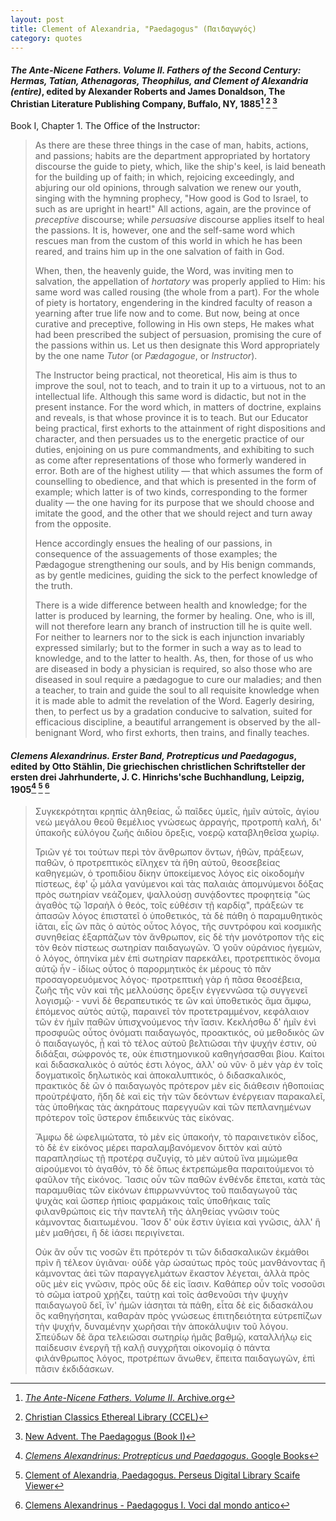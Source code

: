 ```yaml
---
layout: post
title: Clement of Alexandria, "Paedagogus" (Παιδαγωγός)
category: quotes
---
```


#### *The Ante-Nicene Fathers. Volume II. Fathers of the Second Century: Hermas, Tatian, Athenagoras, Theophilus, and Clement of Alexandria (entire)*, edited by Alexander Roberts and James Donaldson, The Christian Literature Publishing Company, Buffalo, NY, 1885[^1] [^2] [^3]

[^1]: [*The Ante-Nicene Fathers. Volume II*. Archive.org](https://archive.org/details/antenicenefather02robeuoft/page/209/mode/1up)

[^2]: [Christian Classics Ethereal Library (CCEL)](https://ccel.org/ccel/clement_alex/instructor/anf02.vi.iii.i.i.html)

[^3]: [New Advent. The Paedagogus (Book I)](https://www.newadvent.org/fathers/02091.htm)

Book I, Chapter 1. The Office of the Instructor:

> As there are these three things in the case of man, habits, actions, and passions; habits are the department appropriated by hortatory discourse the guide to piety, which, like the ship's keel, is laid beneath for the building up of faith; in which, rejoicing exceedingly, and abjuring our old opinions, through salvation we renew our youth, singing with the hymning prophecy, "How good is God to Israel, to such as are upright in heart!" All actions, again, are the province of *preceptive* discourse; while *persuasive* discourse applies itself to heal the passions. It is, however, one and the self-same word which rescues man from the custom of this world in which he has been reared, and trains him up in the one salvation of faith in God.
>
> When, then, the heavenly guide, the Word, was inviting men to salvation, the appellation of *hortatory* was properly applied to Him: his same word was called rousing (the whole from a part). For the whole of piety is hortatory, engendering in the kindred faculty of reason a yearning after true life now and to come. But now, being at once curative and preceptive, following in His own steps, He makes what had been prescribed the subject of persuasion, promising the cure of the passions within us. Let us then designate this Word appropriately by the one name *Tutor* (or *Pædagogue*, or *Instructor*).
>
> The Instructor being practical, not theoretical, His aim is thus to improve the soul, not to teach, and to train it up to a virtuous, not to an intellectual life. Although this same word is didactic, but not in the present instance. For the word which, in matters of doctrine, explains and reveals, is that whose province it is to teach. But our Educator being practical, first exhorts to the attainment of right dispositions and character, and then persuades us to the energetic practice of our duties, enjoining on us pure commandments, and exhibiting to such as come after representations of those who formerly wandered in error. Both are of the highest utility — that which assumes the form of counselling to obedience, and that which is presented in the form of example; which latter is of two kinds, corresponding to the former duality — the one having for its purpose that we should choose and imitate the good, and the other that we should reject and turn away from the opposite.
>
> Hence accordingly ensues the healing of our passions, in consequence of the assuagements of those examples; the Pædagogue strengthening our souls, and by His benign commands, as by gentle medicines, guiding the sick to the perfect knowledge of the truth.
>
> There is a wide difference between health and knowledge; for the latter is produced by learning, the former by healing. One, who is ill, will not therefore learn any branch of instruction till he is quite well. For neither to learners nor to the sick is each injunction invariably expressed similarly; but to the former in such a way as to lead to knowledge, and to the latter to health. As, then, for those of us who are diseased in body a physician is required, so also those who are diseased in soul require a pædagogue to cure our maladies; and then a teacher, to train and guide the soul to all requisite knowledge when it is made able to admit the revelation of the Word. Eagerly desiring, then, to perfect us by a gradation conducive to salvation, suited for efficacious discipline, a beautiful arrangement is observed by the all-benignant Word, who first exhorts, then trains, and finally teaches.

#### *Clemens Alexandrinus. Erster Band, Protrepticus und Paedagogus*, edited by Otto Stählin, Die griechischen christlichen Schriftsteller der ersten drei Jahrhunderte, J. C. Hinrichs'sche Buchhandlung, Leipzig, 1905[^4] [^5] [^6]

[^4]: [*Clemens Alexandrinus: Protrepticus und Paedagogus*. Google Books](https://books.google.ca/books?id=DTYYAAAAYAAJ)

[^5]: [Clement of Alexandria, Paedagogus. Perseus Digital Library
Scaife Viewer](https://scaife.perseus.org/reader/urn:cts:greekLit:tlg0555.tlg002.opp-grc1:1)

[^6]: [Clemens Alexandrinus - Paedagogus I. Voci dal mondo antico](http://www.poesialatina.it/_ns/Greek/testi/Clemens/Paedagogus01.html)

> Συγκεκρότηται κρηπὶς ἀληθείας, ὦ παῖδες ὑμεῖς, ἡμῖν αὐτοῖς, ἁγίου νεὼ μεγάλου θεοῦ θεμέλιος γνώσεως ἀρραγής, προτροπὴ καλή, δι' ὑπακοῆς εὐλόγου ζωῆς ἀιδίου ὄρεξις, νοερῷ καταβληθεῖσα χωρίῳ.
>
> Τριῶν γέ τοι τούτων περὶ τὸν ἄνθρωπον ὄντων, ἠθῶν, πράξεων, παθῶν, ὁ προτρεπτικὸς εἴληχεν τὰ ἤθη αὐτοῦ, θεοσεβείας καθηγεμών, ὁ τροπιδίου δίκην ὑποκείμενος λόγος εἰς οἰκοδομὴν πίστεως, ἐφ' ᾧ μάλα γανύμενοι καὶ τὰς παλαιὰς ἀπομνύμενοι δόξας πρὸς σωτηρίαν νεάζομεν, ψαλλούσῃ συνᾴδοντες προφητείᾳ "ὡς ἀγαθὸς τῷ Ἰσραὴλ ὁ θεός, τοῖς εὐθέσιν τῇ καρδίᾳ", πράξεών τε ἁπασῶν λόγος ἐπιστατεῖ ὁ ὑποθετικός, τὰ δὲ πάθη ὁ παραμυθητικὸς ἰᾶται, εἷς ὢν πᾶς ὁ αὐτὸς οὗτος λόγος, τῆς συντρόφου καὶ κοσμικῆς συνηθείας ἐξαρπάζων τὸν ἄνθρωπον, εἰς δὲ τὴν μονότροπον τῆς εἰς τὸν θεὸν πίστεως σωτηρίαν παιδαγωγῶν. Ὁ γοῦν οὐράνιος ἡγεμών, ὁ λόγος, ὁπηνίκα μὲν ἐπὶ σωτηρίαν παρεκάλει, προτρεπτικὸς ὄνομα αὐτῷ ἦν ‑ ἰδίως οὗτος ὁ παρορμητικὸς ἐκ μέρους τὸ πᾶν προσαγορευόμενος λόγος· προτρεπτικὴ γὰρ ἡ πᾶσα θεοσέβεια, ζωῆς τῆς νῦν καὶ τῆς μελλούσης ὄρεξιν ἐγγεννῶσα τῷ συγγενεῖ λογισμῷ· ‑ νυνὶ δὲ θεραπευτικός τε ὢν καὶ ὑποθετικὸς ἅμα ἄμφω, ἑπόμενος αὐτὸς αὑτῷ, παραινεῖ τὸν προτετραμμένον, κεφάλαιον τῶν ἐν ἡμῖν παθῶν ὑπισχνούμενος τὴν ἴασιν. Κεκλήσθω δ' ἡμῖν ἑνὶ προσφυῶς οὗτος ὀνόματι παιδαγωγός, προακτικός, οὐ μεθοδικὸς ὢν ὁ παιδαγωγός, ᾗ καὶ τὸ τέλος αὐτοῦ βελτιῶσαι τὴν ψυχήν ἐστιν, οὐ διδάξαι, σώφρονός τε, οὐκ ἐπιστημονικοῦ καθηγήσασθαι βίου. Καίτοι καὶ διδασκαλικὸς ὁ αὐτός ἐστι λόγος, ἀλλ' οὐ νῦν· ὃ μὲν γὰρ ἐν τοῖς δογματικοῖς δηλωτικὸς καὶ ἀποκαλυπτικός, ὁ διδασκαλικός, πρακτικὸς δὲ ὢν ὁ παιδαγωγὸς πρότερον μὲν εἰς διάθεσιν ἠθοποιίας προὐτρέψατο, ἤδη δὲ καὶ εἰς τὴν τῶν δεόντων ἐνέργειαν παρακαλεῖ, τὰς ὑποθήκας τὰς ἀκηράτους παρεγγυῶν καὶ τῶν πεπλανημένων πρότερον τοῖς ὕστερον ἐπιδεικνὺς τὰς εἰκόνας.
>
> Ἄμφω δὲ ὠφελιμώτατα, τὸ μὲν εἰς ὑπακοήν, τὸ παραινετικὸν εἶδος, τὸ δὲ ἐν εἰκόνος μέρει παραλαμβανόμενον διττὸν καὶ αὐτὸ παραπλησίως τῇ προτέρᾳ συζυγίᾳ, τὸ μὲν αὐτοῦ ἵνα μιμώμεθα αἱρούμενοι τὸ ἀγαθόν, τὸ δὲ ὅπως ἐκτρεπώμεθα παραιτούμενοι τὸ φαῦλον τῆς εἰκόνος. Ἴασις οὖν τῶν παθῶν ἐνθένδε ἕπεται, κατὰ τὰς παραμυθίας τῶν εἰκόνων ἐπιρρωννύντος τοῦ παιδαγωγοῦ τὰς ψυχὰς καὶ ὥσπερ ἠπίοις φαρμάκοις ταῖς ὑποθήκαις ταῖς φιλανθρώποις εἰς τὴν παντελῆ τῆς ἀληθείας γνῶσιν τοὺς κάμνοντας διαιτωμένου. Ἴσον δ' οὐκ ἔστιν ὑγίεια καὶ γνῶσις, ἀλλ' ἣ μὲν μαθήσει, ἣ δὲ ἰάσει περιγίνεται.
>
> Οὐκ ἂν οὖν τις νοσῶν ἔτι πρότερόν τι τῶν διδασκαλικῶν ἐκμάθοι πρὶν ἢ τέλεον ὑγιᾶναι· οὐδὲ γὰρ ὡσαύτως πρὸς τοὺς μανθάνοντας ἢ κάμνοντας ἀεὶ τῶν παραγγελμάτων ἕκαστον λέγεται, ἀλλὰ πρὸς οὓς μὲν εἰς γνῶσιν, πρὸς οὓς δὲ εἰς ἴασιν. Καθάπερ οὖν τοῖς νοσοῦσι τὸ σῶμα ἰατροῦ χρῄζει, ταύτῃ καὶ τοῖς ἀσθενοῦσι τὴν ψυχὴν παιδαγωγοῦ δεῖ, ἵν' ἡμῶν ἰάσηται τὰ πάθη, εἶτα δὲ εἰς διδασκάλου ὃς καθηγήσηται, καθαρὰν πρὸς γνώσεως ἐπιτηδειότητα εὐτρεπίζων τὴν ψυχήν, δυναμένην χωρῆσαι τὴν ἀποκάλυψιν τοῦ λόγου. Σπεύδων δὲ ἄρα τελειῶσαι σωτηρίῳ ἡμᾶς βαθμῷ, καταλλήλῳ εἰς παίδευσιν ἐνεργῆ τῇ καλῇ συγχρῆται οἰκονομίᾳ ὁ πάντα φιλάνθρωπος λόγος, προτρέπων ἄνωθεν, ἔπειτα παιδαγωγῶν, ἐπὶ πᾶσιν ἐκδιδάσκων.